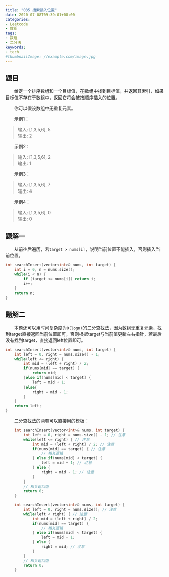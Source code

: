 ```yaml
---
title: "035 搜索插入位置"
date: 2020-07-08T09:39:01+08:00
categories:
- Leetcode
- 数组
tags:
- 数组
- 二分法
keywords:
- tech
#thumbnailImage: //example.com/image.jpg
---
```


<!--more-->
## 题目
　　给定一个排序数组和一个目标值，在数组中找到目标值，并返回其索引，如果目标值不存在于数组中，返回它将会被按顺序插入的位置。

　　你可以假设数组中无重复元素。

　　示例1：
> 输入: [1,3,5,6], 5  
> 输出: 2

　　示例2：
> 输入: [1,3,5,6], 2  
> 输出: 1

　　示例3：
> 输入: [1,3,5,6], 7  
> 输出: 4

　　示例4：
> 输入: [1,3,5,6], 0  
> 输出: 0

## 题解一
　　从前往后遍历，若`target > nums[i]`，说明当前位置不能插入，否则插入当前位置。

```cpp
int searchInsert(vector<int>& nums, int target) {
    int i = 0, n = nums.size();
    while(i < n) {
        if (target <= nums[i]) return i;
        i++;
    }
    return n;
}
```

## 题解二
　　本题还可以用时间复杂度为`O(logn)`的二分查找法，因为数组无重复元素，找到target直接返回当前位置即可，否则根据target与当前值更新左右指针，若最后没有找到target，直接返回left位置即可。

```cpp
int searchInsert(vector<int>& nums, int target) {
    int left = 0, right = nums.size() - 1;
    while(left <= right) {
        int mid = (left + right) / 2;
        if(nums[mid] == target) {
            return mid;
        }else if(nums[mid] < target) {
            left = mid + 1;
        }else{
            right = mid - 1;
        }
    }
    return left;
}
```

　　二分查找法的两套可以直接用的模板：
```cpp
    int searchInsert(vector<int>& nums, int target) {
        int left = 0, right = nums.size() - 1; // 注意
        while(left <= right) { // 注意
            int mid = (left + right) / 2; // 注意
            if(nums[mid] == target) { // 注意
                // 相关逻辑
            } else if(nums[mid] < target) {
                left = mid + 1; // 注意
            } else {
                right = mid - 1; // 注意
            }
        }
        // 相关返回值
        return 0;
    }
```

```cpp
    int searchInsert(vector<int>& nums, int target) {
        int left = 0, right = nums.size(); // 注意
        while(left < right) { // 注意
            int mid = (left + right) / 2;
            if(nums[mid] == target) {
                // 相关逻辑
            } else if(nums[mid] < target) {
                left = mid + 1;
            } else {
                right = mid; // 注意
            }
        }
        // 相关返回值
        return 0;
    }
```